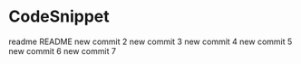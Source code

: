# CodeSnippet
readme README
new commit 2
new commit 3
new commit 4
new commit 5
new commit 6
new commit 7